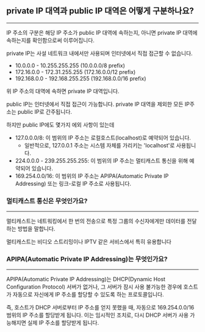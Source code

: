 ## private IP 대역과 public IP 대역은 어떻게 구분하나요?

---

IP 주소의 구분은 해당 IP 주소가 public IP 대역에 속하는지, 아니면 private IP 대역에 속하는지를 확인함으로써 이루어집니다.

private IP는 사설 네트워크 내에서만 사용되며 인터넷에서 직접 접근할 수 없습니다.

- 10.0.0.0 - 10.255.255.255 (10.0.0.0/8 prefix)
- 172.16.0.0 - 172.31.255.255 (172.16.0.0/12 prefix)
- 192.168.0.0 - 192.168.255.255 (192.168.0.0/16 prefix)

위 IP 주소의 대역에 속하면 private IP 대역입니다.

public IP는 인터넷에서 직접 접근이 가능합니다. private IP 대역을 제외한 모든 IP주소는 public IP로 간주됩니다.

하지만 public IP에도 몇가지 에외 사항이 있는데

- 127.0.0.0/8: 이 범위의 IP 주소는 로컬호스트(localhost)로 예약되어 있습니다.
  - 일반적으로, 127.0.0.1 주소는 시스템 자체를 가리키는 'localhost'로 사용됩니다.
- 224.0.0.0 - 239.255.255.255: 이 범위의 IP 주소는 멀티캐스트 통신을 위해 예약되어 있습니다.
- 169.254.0.0/16: 이 범위의 IP 주소는 APIPA(Automatic Private IP Addressing) 또는 링크-로컬 IP 주소로 사용됩니다.

### 멀티캐스트 통신은 무엇인가요?

---

멀티캐스트는 네트워킹에서 한 번의 전송으로 특정 그룹의 수신자에게만 데이터를 전달하는 방법을 말합니다.

멀티캐스트는 비디오 스트리밍이나 IPTV 같은 서비스에서 특히 유용합니다

### APIPA(Automatic Private IP Addressing)는 무엇인가요?

---

APIPA(Automatic Private IP Addressing)는 DHCP(Dynamic Host Configuration Protocol) 서버가 없거나, 그 서버가 잠시 사용 불가능한 경우에 호스트가 자동으로 자신에게 IP 주소를 할당할 수 있도록 하는 프로토콜입니다.

즉, 호스트가 DHCP 서버로부터 IP 주소를 얻지 못했을 때, 자동으로 169.254.0.0/16 범위의 IP 주소를 할당받게 됩니다. 이는 임시적인 조치로, 다시 DHCP 서버가 사용 가능해지면 실제 IP 주소를 할당받게 됩니다.
